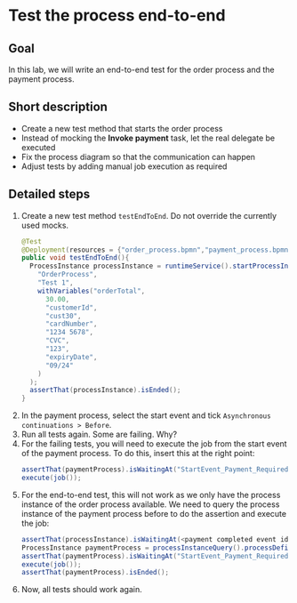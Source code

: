# Test the process end-to-end

## Goal

In this lab, we will write an end-to-end test for the order process and the payment process.

## Short description

* Create a new test method that starts the order process
* Instead of mocking the **Invoke payment** task, let the real delegate be executed
* Fix the process diagram so that the communication can happen
* Adjust tests by adding manual job execution as required

## Detailed steps

1. Create a new test method `testEndToEnd`. Do not override the currently used mocks.
    ```java
    @Test
    @Deployment(resources = {"order_process.bpmn","payment_process.bpmn"})
    public void testEndToEnd(){
      ProcessInstance processInstance = runtimeService().startProcessInstanceByKey(
        "OrderProcess",
        "Test 1",
        withVariables("orderTotal",
          30.00,
          "customerId",
          "cust30",
          "cardNumber",
          "1234 5678",
          "CVC",
          "123",
          "expiryDate",
          "09/24"
        )
      );
      assertThat(processInstance).isEnded();
    }
    ```
2. In the payment process, select the start event and tick `Asynchronous continuations > Before`.
3. Run all tests again. Some are failing. Why?
4. For the failing tests, you will need to execute the job from the start event of the payment process. To do this, insert this at the right point:
   ```java
   assertThat(paymentProcess).isWaitingAt("StartEvent_Payment_Required");
   execute(job());
   ```
5. For the end-to-end test, this will not work as we only have the process instance of the order process available. We need to query the process instance of the payment process before to do the assertion and execute the job:
   ```java
   assertThat(processInstance).isWaitingAt(<payment completed event id>);
   ProcessInstance paymentProcess = processInstanceQuery().processDefinitionKey("PaymentProcess").singleResult();
   assertThat(paymentProcess).isWaitingAt("StartEvent_Payment_Required");
   execute(job());
   assertThat(paymentProcess).isEnded();
   ```
6. Now, all tests should work again.